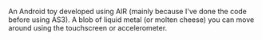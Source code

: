 An Android toy developed using AIR (mainly because I've done the code before using AS3). 
A blob of liquid metal (or molten cheese) you can move around using the touchscreen or accelerometer.